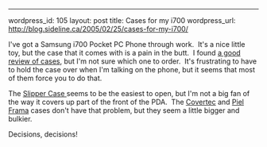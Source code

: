 --- 
wordpress_id: 105
layout: post
title: Cases for my i700
wordpress_url: http://blog.sideline.ca/2005/02/25/cases-for-my-i700/

<p>I've got a Samsung i700 Pocket PC Phone through work.  It's a nice little toy, but the case that it comes with is a pain in the butt.  I found <a href="http://www.mobiletechreview.com/tips/Samsung_i700_cases.htm">a good review of cases</a>, but I'm not sure which one to order.  It's frustrating to have to hold the case over when I'm talking on the phone, but it seems that most of them force you to do that.  </p>
<p>The <a href="http://www.ebcases.com/Search.bok'category=Samsung%20i700">Slipper Case </a>seems to be the easiest to open, but I'm not a big fan of the way it covers up part of the front of the PDA.  The <a href="http://www.mobileplanet.com/private/covertec/product.asp'ref=SX4403&amp;amp;unit=S.I700">Covertec</a> and <a href="http://www.pielframa.com/SPH_i700_available_colors.htm">Piel Frama</a> cases don't have that problem, but they seem a little bigger and bulkier.</p>
<p>Decisions, decisions!</p>
